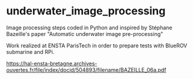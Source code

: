 # underwater_image_processing

Image processing steps coded in Python and inspired by Stéphane Bazeille's paper "Automatic underwater image pre-processing"

Work realized at ENSTA ParisTech in order to prepare tests with BlueROV submarine and RPi.

https://hal-ensta-bretagne.archives-ouvertes.fr/file/index/docid/504893/filename/BAZEILLE_06a.pdf
